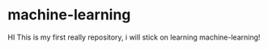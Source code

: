# machine-learning

HI This is my first really repository, i will stick on learning machine-learning!
